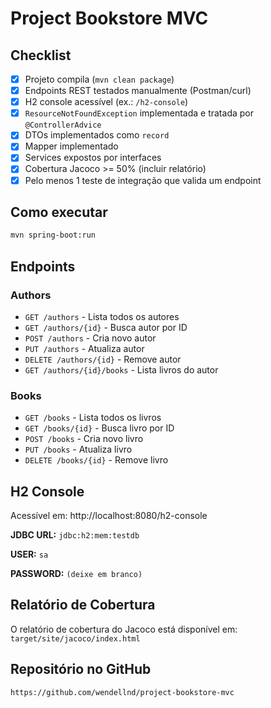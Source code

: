 # Project Bookstore MVC

## Checklist

- [x] Projeto compila (`mvn clean package`)
- [x] Endpoints REST testados manualmente (Postman/curl)
- [x] H2 console acessível (ex.: `/h2-console`)
- [x] `ResourceNotFoundException` implementada e tratada por `@ControllerAdvice`
- [x] DTOs implementados como `record`
- [x] Mapper implementado
- [x] Services expostos por interfaces
- [x] Cobertura Jacoco >= 50% (incluir relatório)
- [x] Pelo menos 1 teste de integração que valida um endpoint

## Como executar

```bash
mvn spring-boot:run
```

## Endpoints

### Authors

- `GET /authors` - Lista todos os autores
- `GET /authors/{id}` - Busca autor por ID
- `POST /authors` - Cria novo autor
- `PUT /authors` - Atualiza autor
- `DELETE /authors/{id}` - Remove autor
- `GET /authors/{id}/books` - Lista livros do autor

### Books

- `GET /books` - Lista todos os livros
- `GET /books/{id}` - Busca livro por ID
- `POST /books` - Cria novo livro
- `PUT /books` - Atualiza livro
- `DELETE /books/{id}` - Remove livro

## H2 Console

Acessível em: http://localhost:8080/h2-console

**JDBC URL:** `jdbc:h2:mem:testdb`

**USER:** `sa`

**PASSWORD:** `(deixe em branco)`

## Relatório de Cobertura

O relatório de cobertura do Jacoco está disponível em: `target/site/jacoco/index.html`

## Repositório no GitHub

```
https://github.com/wendellnd/project-bookstore-mvc
```
